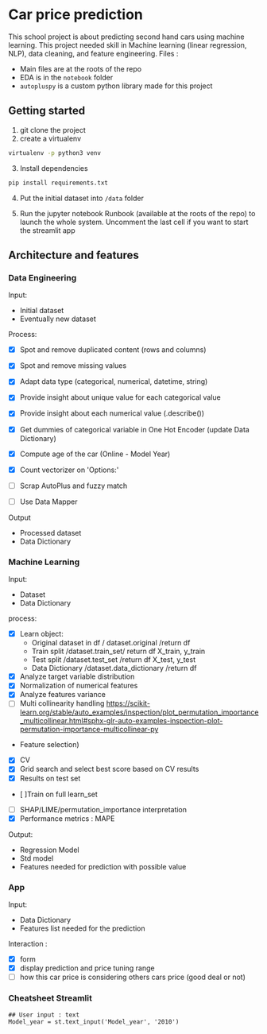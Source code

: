 # Car price prediction

This school project is about predicting second hand cars using machine learning.
This project needed skill in Machine learning (linear regression, NLP), data cleaning, and feature engineering.
Files :
- Main files are at the roots of the repo
- EDA is in the `notebook` folder
- `autopluspy` is a custom python library made for this project

## Getting started

1. git clone the project
2. create a virtualenv
```bash
virtualenv -p python3 venv
```
3. Install dependencies
```bash
pip install requirements.txt
```
4. Put the initial dataset into `/data` folder

5. Run the jupyter notebook Runbook (available at the roots of the repo) to launch the whole system. 
Uncomment the last cell if you want to start the streamlit app

## Architecture and features

### Data Engineering
Input:
- Initial dataset
- Eventually new dataset 

Process:
- [X] Spot and remove duplicated content (rows and columns) 
- [X] Spot and remove missing values
- [X] Adapt data type (categorical, numerical, datetime, string)
- [X] Provide insight about unique value for each categorical value
- [X] Provide insight about each numerical value (.describe())
- [X] Get dummies of categorical variable in One Hot Encoder (update Data Dictionary)
- [X] Compute age of the car (Online - Model Year)
- [X] Count vectorizer on 'Options:'

- [ ] Scrap AutoPlus and fuzzy match
- [ ] Use Data Mapper

Output
- Processed dataset
- Data Dictionary

### Machine Learning
Input:
- Dataset
- Data Dictionary

process:
- [X] Learn object: 
    - Original dataset in df / dataset.original /return df
    - Train split /dataset.train_set/ return df X_train, y_train
    - Test split /dataset.test_set /return df X_test, y_test
    - Data Dictionary /dataset.data_dictionary /return df
- [X] Analyze target variable distribution
- [X] Normalization of numerical features
- [X] Analyze features variance
- [ ] Multi collinearity handling https://scikit-learn.org/stable/auto_examples/inspection/plot_permutation_importance_multicollinear.html#sphx-glr-auto-examples-inspection-plot-permutation-importance-multicollinear-py
- Feature selection)
- [X] CV
- [X] Grid search and select best score based on CV results
- [X] Results on test set
- [ ]Train on full learn_set
- [ ] SHAP/LIME/permutation_importance interpretation
- [X] Performance metrics : MAPE

Output:
- Regression Model
- Std model 
- Features needed for prediction with possible value

### App

Input:
- Data Dictionary
- Features list needed for the prediction

Interaction :
- [X] form
- [X] display prediction and price tuning range
- [ ] how this car price is considering others cars price (good deal or not)

### Cheatsheet Streamlit

```python3
## User input : text
Model_year = st.text_input('Model_year', '2010')
```

